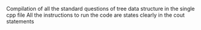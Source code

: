 Compilation of all the standard questions of tree data structure in the single cpp file
All the instructions to run the code are states clearly in the cout statements
